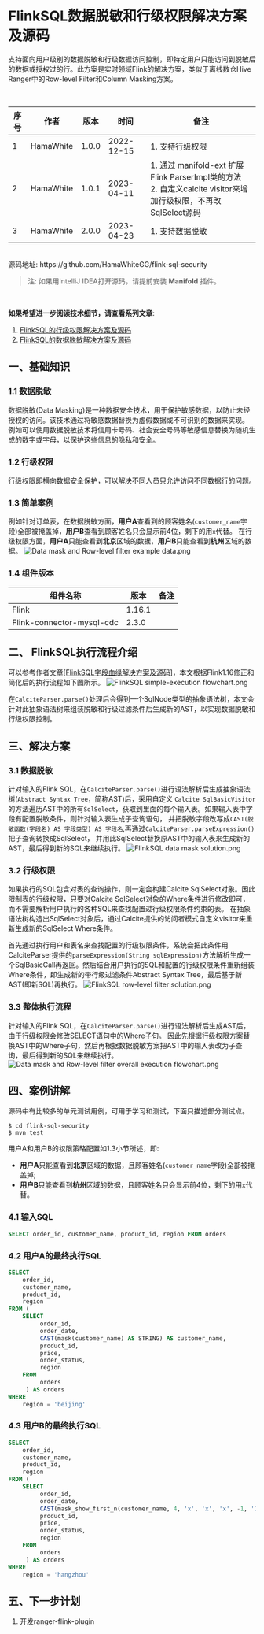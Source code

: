 # FlinkSQL数据脱敏和行级权限解决方案及源码

支持面向用户级别的数据脱敏和行级数据访问控制，即特定用户只能访问到脱敏后的数据或授权过的行。此方案是实时领域Flink的解决方案，类似于离线数仓Hive Ranger中的Row-level Filter和Column Masking方案。

<br/>

| 序号 | 作者 | 版本 | 时间 | 备注 |
| -- | --- | --- | --- | --- |
| 1 | HamaWhite | 1.0.0 | 2022-12-15 | 1. 支持行级权限 |
| 2 | HamaWhite | 1.0.1 | 2023-04-11 | 1. 通过 [manifold-ext](https://github.com/manifold-systems/manifold/tree/master/manifold-deps-parent/manifold-ext) 扩展Flink ParserImpl类的方法</br> 2. 自定义calcite visitor来增加行级权限，不再改SqlSelect源码 |
| 3 | HamaWhite | 2.0.0 | 2023-04-23 | 1. 支持数据脱敏 |


<br/>
源码地址: https://github.com/HamaWhiteGG/flink-sql-security 

> 注: 如果用IntelliJ IDEA打开源码，请提前安装 **Manifold** 插件。

<br/>

**如果希望进一步阅读技术细节，请查看系列文章**:
1. [FlinkSQL的行级权限解决方案及源码](https://github.com/HamaWhiteGG/flink-sql-security/blob/dev/docs/row-filter/README.md)
2. [FlinkSQL的数据脱敏解决方案及源码](https://github.com/HamaWhiteGG/flink-sql-security/blob/dev/docs/data-mask/README.md)


## 一、基础知识
### 1.1 数据脱敏
数据脱敏(Data Masking)是一种数据安全技术，用于保护敏感数据，以防止未经授权的访问。该技术通过将敏感数据替换为虚假数据或不可识别的数据来实现。
例如可以使用数据脱敏技术将信用卡号码、社会安全号码等敏感信息替换为随机生成的数字或字母，以保护这些信息的隐私和安全。

### 1.2 行级权限
行级权限即横向数据安全保护，可以解决不同人员只允许访问不同数据行的问题。

### 1.3 简单案例
例如针对订单表，在数据脱敏方面，**用户A**查看到的顾客姓名(`customer_name`字段)全部被掩盖掉，**用户B**查看到顾客姓名只会显示前4位，剩下的用`x`代替。
在行级权限方面，**用户A**只能查看到**北京**区域的数据，**用户B**只能查看到**杭州**区域的数据。
![Data mask and Row-level filter example data.png](https://github.com/HamaWhiteGG/flink-sql-security/blob/dev/docs/images/Data%20mask%20and%20Row-level%20filter%20example%20data.png)

### 1.4 组件版本
| 组件名称 | 版本 | 备注 |
| --- | --- | --- |
| Flink | 1.16.1 |  |
| Flink-connector-mysql-cdc | 2.3.0 |  |


## 二、 FlinkSQL执行流程介绍
可以参考作者文章[[FlinkSQL字段血缘解决方案及源码]](https://github.com/HamaWhiteGG/flink-sql-lineage/blob/main/README_CN.md)，本文根据Flink1.16修正和简化后的执行流程如下图所示。
![FlinkSQL simple-execution flowchart.png](https://github.com/HamaWhiteGG/flink-sql-security/blob/dev/docs/images/FlinkSQL%20simple-execution%20flowchart.png)

在`CalciteParser.parse()`处理后会得到一个SqlNode类型的抽象语法树，本文会针对此抽象语法树来组装脱敏和行级过滤条件后生成新的AST，以实现数据脱敏和行级权限控制。

## 三、解决方案
### 3.1 数据脱敏
针对输入的Flink SQL，在`CalciteParser.parse()`进行语法解析后生成抽象语法树(`Abstract Syntax Tree`，简称AST)后，采用自定义
`Calcite SqlBasicVisitor`的方法遍历AST中的所有`SqlSelect`，获取到里面的每个输入表。如果输入表中字段有配置脱敏条件，则针对输入表生成子查询语句，
并把脱敏字段改写成`CAST(脱敏函数(字段名) AS 字段类型) AS 字段名`,再通过`CalciteParser.parseExpression()`把子查询转换成SqlSelect，
并用此SqlSelect替换原AST中的输入表来生成新的AST，最后得到新的SQL来继续执行。
![FlinkSQL data mask solution.png](https://github.com/HamaWhiteGG/flink-sql-security/blob/dev/docs/images/FlinkSQL%20data%20mask%20solution.png)

### 3.2 行级权限
如果执行的SQL包含对表的查询操作，则一定会构建Calcite SqlSelect对象。因此限制表的行级权限，只要对Calcite SqlSelect对象的Where条件进行修改即可，而不需要解析用户执行的各种SQL来查找配置过行级权限条件约束的表。
在抽象语法树构造出SqlSelect对象后，通过Calcite提供的访问者模式自定义visitor来重新生成新的SqlSelect Where条件。

首先通过执行用户和表名来查找配置的行级权限条件，系统会把此条件用CalciteParser提供的`parseExpression(String sqlExpression)`方法解析生成一个SqlBasicCall再返回。然后结合用户执行的SQL和配置的行级权限条件重新组装Where条件，即生成新的带行级过滤条件Abstract Syntax Tree，最后基于新AST(即新SQL)再执行。
![FlinkSQL row-level filter solution.png](https://github.com/HamaWhiteGG/flink-sql-security/blob/dev/docs/images/FlinkSQL%20row-level%20filter%20solution.png)

### 3.3 整体执行流程
针对输入的Flink SQL，在`CalciteParser.parse()`进行语法解析后生成AST后，由于行级权限会修改SELECT语句中的Where子句。
因此先根据行级权限方案替换AST中的Where子句，然后再根据数据脱敏方案把AST中的输入表改为子查询，最后得到新的SQL来继续执行。
![Data mask and Row-level filter overall execution flowchart.png](https://github.com/HamaWhiteGG/flink-sql-security/blob/dev/docs/images/Data%20mask%20and%20Row-level%20filter%20overall%20execution%20flowchart.png)


## 四、案例讲解
源码中有比较多的单元测试用例，可用于学习和测试，下面只描述部分测试点。

```shell
$ cd flink-sql-security
$ mvn test
```
用户A和用户B的权限策略配置如1.3小节所述，即:
- **用户A**只能查看到**北京**区域的数据，且顾客姓名(`customer_name`字段)全部被掩盖掉;
- **用户B**只能查看到**杭州**区域的数据，且顾客姓名只会显示前4位，剩下的用`x`代替。

### 4.1 输入SQL
```sql
SELECT order_id, customer_name, product_id, region FROM orders
```

### 4.2 用户A的最终执行SQL
```sql
SELECT
    order_id,
    customer_name,
    product_id,
    region
FROM (
    SELECT 
         order_id,
         order_date,
         CAST(mask(customer_name) AS STRING) AS customer_name,
         product_id,
         price,
         order_status,
         region
    FROM 
         orders
     ) AS orders
WHERE
    region = 'beijing'
```

### 4.3 用户B的最终执行SQL
```sql
SELECT
    order_id,
    customer_name,
    product_id,
    region
FROM (
    SELECT 
         order_id,
         order_date,
         CAST(mask_show_first_n(customer_name, 4, 'x', 'x', 'x', -1, '1') AS STRING) AS customer_name,
         product_id,
         price,
         order_status,
         region
    FROM 
         orders
     ) AS orders
WHERE
    region = 'hangzhou'
```

## 五、下一步计划
1. 开发ranger-flink-plugin